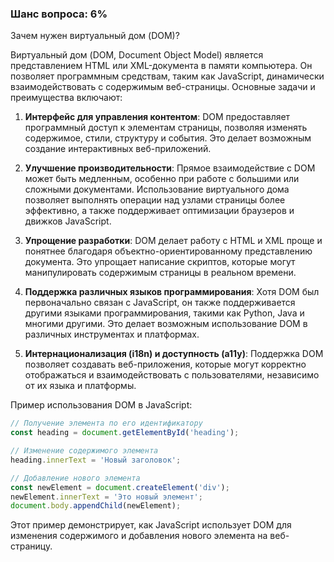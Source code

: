 ### Шанс вопроса: 6%

Зачем нужен виртуальный дом (DOM)?

Виртуальный дом (DOM, Document Object Model) является представлением HTML или XML-документа в памяти компьютера. Он позволяет программным средствам, таким как JavaScript, динамически взаимодействовать с содержимым веб-страницы. Основные задачи и преимущества включают:

1. **Интерфейс для управления контентом**: DOM предоставляет программный доступ к элементам страницы, позволяя изменять содержимое, стили, структуру и события. Это делает возможным создание интерактивных веб-приложений.

2. **Улучшение производительности**: Прямое взаимодействие с DOM может быть медленным, особенно при работе с большими или сложными документами. Использование виртуального дома позволяет выполнять операции над узлами страницы более эффективно, а также поддерживает оптимизации браузеров и движков JavaScript.

3. **Упрощение разработки**: DOM делает работу с HTML и XML проще и понятнее благодаря объектно-ориентированному представлению документа. Это упрощает написание скриптов, которые могут манипулировать содержимым страницы в реальном времени.

4. **Поддержка различных языков программирования**: Хотя DOM был первоначально связан с JavaScript, он также поддерживается другими языками программирования, такими как Python, Java и многими другими. Это делает возможным использование DOM в различных инструментах и платформах.

5. **Интернационализация (i18n) и доступность (a11y)**: Поддержка DOM позволяет создавать веб-приложения, которые могут корректно отображаться и взаимодействовать с пользователями, независимо от их языка и платформы.

Пример использования DOM в JavaScript:
```javascript
// Получение элемента по его идентификатору
const heading = document.getElementById('heading');

// Изменение содержимого элемента
heading.innerText = 'Новый заголовок';

// Добавление нового элемента
const newElement = document.createElement('div');
newElement.innerText = 'Это новый элемент';
document.body.appendChild(newElement);
```

Этот пример демонстрирует, как JavaScript использует DOM для изменения содержимого и добавления нового элемента на веб-страницу.